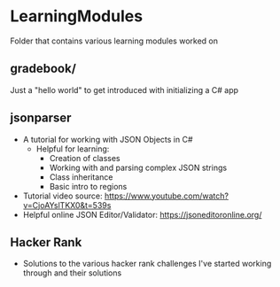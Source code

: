 # LearningModules
 Folder that contains various learning modules worked on

## gradebook/
 Just a "hello world" to get introduced with initializing a C# app
 
 ## jsonparser
 - A tutorial for working with JSON Objects in C#
   - Helpful for learning:
     - Creation of classes
     - Working with and parsing complex JSON strings
     - Class inheritance
     - Basic intro to regions
 - Tutorial video source:  https://www.youtube.com/watch?v=CjoAYslTKX0&t=539s
 - Helpful online JSON Editor/Validator:  https://jsoneditoronline.org/
 
 ## Hacker Rank
 - Solutions to the various hacker rank challenges I've started working through and their solutions

